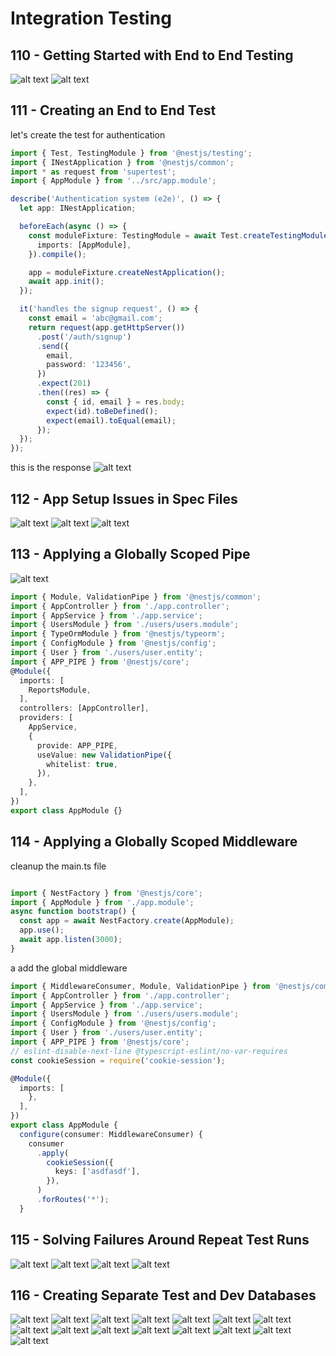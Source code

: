# Integration Testing
## 110 - Getting Started with End to End Testing
![alt text](./Assets/images/set-02/75.png)
![alt text](./Assets/images/set-02/76.png)
## 111 - Creating an End to End Test
let's create the test for authentication
```ts
import { Test, TestingModule } from '@nestjs/testing';
import { INestApplication } from '@nestjs/common';
import * as request from 'supertest';
import { AppModule } from '../src/app.module';

describe('Authentication system (e2e)', () => {
  let app: INestApplication;

  beforeEach(async () => {
    const moduleFixture: TestingModule = await Test.createTestingModule({
      imports: [AppModule],
    }).compile();

    app = moduleFixture.createNestApplication();
    await app.init();
  });

  it('handles the signup request', () => {
    const email = 'abc@gmail.com';
    return request(app.getHttpServer()) 
      .post('/auth/signup')
      .send({
        email,
        password: '123456',
      })
      .expect(201)
      .then((res) => {
        const { id, email } = res.body;
        expect(id).toBeDefined();
        expect(email).toEqual(email);
      });
  });
});

```
this is the response
![alt text](./Assets/images/set-02/77.png)
## 112 - App Setup Issues in Spec Files
![alt text](./Assets/images/set-02/80.png)
![alt text](./Assets/images/set-02/78.png)
![alt text](./Assets/images/set-02/79.png)
## 113 - Applying a Globally Scoped Pipe
![alt text](./Assets/images/set-02/81.png)
```ts
import { Module, ValidationPipe } from '@nestjs/common';
import { AppController } from './app.controller';
import { AppService } from './app.service';
import { UsersModule } from './users/users.module';
import { TypeOrmModule } from '@nestjs/typeorm';
import { ConfigModule } from '@nestjs/config';
import { User } from './users/user.entity';
import { APP_PIPE } from '@nestjs/core';
@Module({
  imports: [
    ReportsModule,
  ],
  controllers: [AppController],
  providers: [
    AppService,
    {
      provide: APP_PIPE,
      useValue: new ValidationPipe({
        whitelist: true,
      }),
    },
  ],
})
export class AppModule {}
```

## 114 - Applying a Globally Scoped Middleware
cleanup the main.ts file
```ts

import { NestFactory } from '@nestjs/core';
import { AppModule } from './app.module';
async function bootstrap() {
  const app = await NestFactory.create(AppModule);
  app.use();
  await app.listen(3000);
}

```
a
add the global middleware
```ts
import { MiddlewareConsumer, Module, ValidationPipe } from '@nestjs/common';
import { AppController } from './app.controller';
import { AppService } from './app.service';
import { UsersModule } from './users/users.module';
import { ConfigModule } from '@nestjs/config';
import { User } from './users/user.entity';
import { APP_PIPE } from '@nestjs/core';
// eslint-disable-next-line @typescript-eslint/no-var-requires
const cookieSession = require('cookie-session');

@Module({
  imports: [
    },
  ],
})
export class AppModule {
  configure(consumer: MiddlewareConsumer) {
    consumer
      .apply(
        cookieSession({
          keys: ['asdfasdf'],
        }),
      )
      .forRoutes('*');
  }
```
## 115 - Solving Failures Around Repeat Test Runs
![alt text](./Assets/images/set-02/82.png)
![alt text](./Assets/images/set-02/83.png)
![alt text](./Assets/images/set-02/84.png)
![alt text](./Assets/images/set-02/85.png)
## 116 - Creating Separate Test and Dev Databases

![alt text](./Assets/images/set-02/86.png)
![alt text](./Assets/images/set-02/87.png)
![alt text](./Assets/images/set-02/88.png)
![alt text](./Assets/images/set-02/89.png)
![alt text](./Assets/images/set-02/90.png)
![alt text](./Assets/images/set-02/91.png)
![alt text](./Assets/images/set-02/92.png)
![alt text](./Assets/images/set-02/93.png)
![alt text](./Assets/images/set-02/94.png)
![alt text](./Assets/images/set-02/95.png)
![alt text](./Assets/images/set-02/96.png)
![alt text](./Assets/images/set-02/97.png)
![alt text](./Assets/images/set-02/98.png)
![alt text](./Assets/images/set-02/99.png)
![alt text](./Assets/images/set-02/100.png)